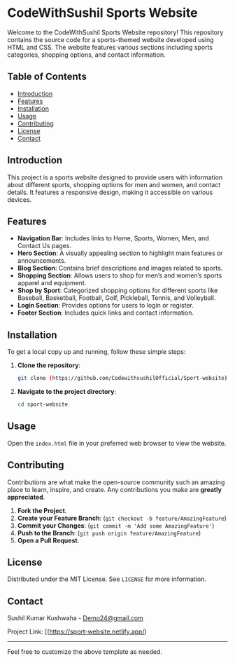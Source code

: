 # CodeWithSushil Sports Website

Welcome to the CodeWithSushil Sports Website repository! This repository contains the source code for a sports-themed website developed using HTML and CSS. The website features various sections including sports categories, shopping options, and contact information.

## Table of Contents
- [Introduction](#introduction)
- [Features](#features)
- [Installation](#installation)
- [Usage](#usage)
- [Contributing](#contributing)
- [License](#license)
- [Contact](#contact)

## Introduction

This project is a sports website designed to provide users with information about different sports, shopping options for men and women, and contact details. It features a responsive design, making it accessible on various devices.

## Features

- **Navigation Bar**: Includes links to Home, Sports, Women, Men, and Contact Us pages.
- **Hero Section**: A visually appealing section to highlight main features or announcements.
- **Blog Section**: Contains brief descriptions and images related to sports.
- **Shopping Section**: Allows users to shop for men’s and women’s sports apparel and equipment.
- **Shop by Sport**: Categorized shopping options for different sports like Baseball, Basketball, Football, Golf, Pickleball, Tennis, and Volleyball.
- **Login Section**: Provides options for users to login or register.
- **Footer Section**: Includes quick links and contact information.

## Installation

To get a local copy up and running, follow these simple steps:

1. **Clone the repository**:
   ```sh
   git clone (https://github.com/CodewithsushilOfficial/Sport-website).git
   ```
2. **Navigate to the project directory**:
   ```sh
   cd sport-website
   ```

## Usage

Open the `index.html` file in your preferred web browser to view the website.

## Contributing

Contributions are what make the open-source community such an amazing place to learn, inspire, and create. Any contributions you make are **greatly appreciated**.

1. **Fork the Project**.
2. **Create your Feature Branch**: (`git checkout -b feature/AmazingFeature`)
3. **Commit your Changes**: (`git commit -m 'Add some AmazingFeature'`)
4. **Push to the Branch**: (`git push origin feature/AmazingFeature`)
5. **Open a Pull Request**.

## License

Distributed under the MIT License. See `LICENSE` for more information.

## Contact

Sushil Kumar Kushwaha - [Demo24@gmail.com](mailto:Demo24@gmail.com)

Project Link: [(https://sport-website.netlify.app/)

---

Feel free to customize the above template as needed.
